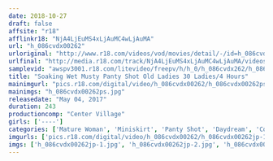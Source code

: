 ```yaml
---
date: 2018-10-27
draft: false
affsite: "r18"
afflinkr18: "NjA4LjEuMS4xLjAuMC4wLjAuMA"
url: "h_086cvdx00262"
urloriginal: "http://www.r18.com/videos/vod/movies/detail/-/id=h_086cvdx00262"
urlfinal: "http://media.r18.com/track/NjA4LjEuMS4xLjAuMC4wLjAuMA/videos/vod/movies/detail/-/id=h_086cvdx00262"
samplevid: "awspv3001.r18.com/litevideo/freepv/h/h_0/h_086cvdx262/h_086cvdx262_dmb_w.mp4"
title: "Soaking Wet Musty Panty Shot Old Ladies 30 Ladies/4 Hours"
mainimgurl: "pics.r18.com/digital/video/h_086cvdx00262/h_086cvdx00262ps.jpg"
mainimgs: "h_086cvdx00262ps.jpg"
releasedate: "May 04, 2017"
duration: 243
productioncomp: "Center Village"
girls: ['----']
categories: ['Mature Woman', 'Miniskirt', 'Panty Shot', 'Daydream', 'Compilation', 'Over 4 Hours', 'Hi-Def']
imgurls: ['pics.r18.com/digital/video/h_086cvdx00262/h_086cvdx00262jp-1.jpg', 'pics.r18.com/digital/video/h_086cvdx00262/h_086cvdx00262jp-2.jpg', 'pics.r18.com/digital/video/h_086cvdx00262/h_086cvdx00262jp-3.jpg', 'pics.r18.com/digital/video/h_086cvdx00262/h_086cvdx00262jp-4.jpg', 'pics.r18.com/digital/video/h_086cvdx00262/h_086cvdx00262jp-5.jpg', 'pics.r18.com/digital/video/h_086cvdx00262/h_086cvdx00262jp-6.jpg', 'pics.r18.com/digital/video/h_086cvdx00262/h_086cvdx00262jp-7.jpg', 'pics.r18.com/digital/video/h_086cvdx00262/h_086cvdx00262jp-8.jpg', 'pics.r18.com/digital/video/h_086cvdx00262/h_086cvdx00262jp-9.jpg', 'pics.r18.com/digital/video/h_086cvdx00262/h_086cvdx00262jp-10.jpg', 'pics.r18.com/digital/video/h_086cvdx00262/h_086cvdx00262jp-11.jpg', 'pics.r18.com/digital/video/h_086cvdx00262/h_086cvdx00262jp-12.jpg', 'pics.r18.com/digital/video/h_086cvdx00262/h_086cvdx00262jp-13.jpg', 'pics.r18.com/digital/video/h_086cvdx00262/h_086cvdx00262jp-14.jpg', 'pics.r18.com/digital/video/h_086cvdx00262/h_086cvdx00262jp-15.jpg', 'pics.r18.com/digital/video/h_086cvdx00262/h_086cvdx00262jp-16.jpg', 'pics.r18.com/digital/video/h_086cvdx00262/h_086cvdx00262jp-17.jpg', 'pics.r18.com/digital/video/h_086cvdx00262/h_086cvdx00262jp-18.jpg', 'pics.r18.com/digital/video/h_086cvdx00262/h_086cvdx00262jp-19.jpg', 'pics.r18.com/digital/video/h_086cvdx00262/h_086cvdx00262jp-20.jpg']
imgs: ['h_086cvdx00262jp-1.jpg', 'h_086cvdx00262jp-2.jpg', 'h_086cvdx00262jp-3.jpg', 'h_086cvdx00262jp-4.jpg', 'h_086cvdx00262jp-5.jpg', 'h_086cvdx00262jp-6.jpg', 'h_086cvdx00262jp-7.jpg', 'h_086cvdx00262jp-8.jpg', 'h_086cvdx00262jp-9.jpg', 'h_086cvdx00262jp-10.jpg', 'h_086cvdx00262jp-11.jpg', 'h_086cvdx00262jp-12.jpg', 'h_086cvdx00262jp-13.jpg', 'h_086cvdx00262jp-14.jpg', 'h_086cvdx00262jp-15.jpg', 'h_086cvdx00262jp-16.jpg', 'h_086cvdx00262jp-17.jpg', 'h_086cvdx00262jp-18.jpg', 'h_086cvdx00262jp-19.jpg', 'h_086cvdx00262jp-20.jpg']
---
```

